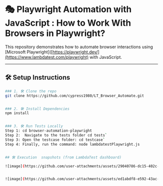 # 🎭 Playwright Automation with JavaScript : How to Work With Browsers in Playwright?

This repository demonstrates how to automate browser interactions using [Microsoft Playwright]([https://playwright.dev/](https://www.lambdatest.com/playwright) with JavaScript.

---

## 🛠️ Setup Instructions


```bash
### 1. 🛠️ Clone the repo
git clone https://github.com/cypress1980/LT_Browser_Automate.git


### 2. 🛠️ Install Dependencies
npm install


### 3. 🛠️ Run Tests Locally
Step 1: cd browser-automation-playwright
Step 2:  Navigate to the tests folder cd tests`
Step 3: Open the testcase folder: cd testcase`
Step 4: Finally, run the command: node lambdatestPlaywright.js


## 🛠️ Execution  snapshots (from LambdaTest dashboard)

![image](https://github.com/user-attachments/assets/29040786-dc15-402c-aa09-08b9609fafaf)


![image](https://github.com/user-attachments/assets/ed1abdf8-e592-43ac-8455-cd35c1fb5f9a)
